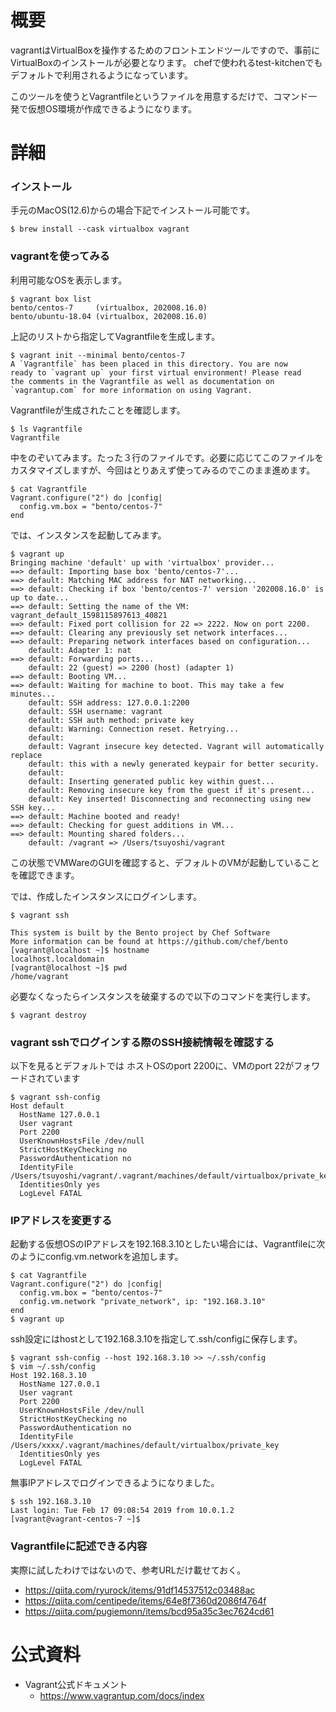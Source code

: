 # 概要
vagrantはVirtualBoxを操作するためのフロントエンドツールですので、事前にVirtualBoxのインストールが必要となります。
chefで使われるtest-kitchenでもデフォルトで利用されるようになっています。

このツールを使うとVagrantfileというファイルを用意するだけで、コマンド一発で仮想OS環境が作成できるようになります。

# 詳細

### インストール
手元のMacOS(12.6)からの場合下記でインストール可能です。
```
$ brew install --cask virtualbox vagrant
```

### vagrantを使ってみる

利用可能なOSを表示します。
```
$ vagrant box list
bento/centos-7     (virtualbox, 202008.16.0)
bento/ubuntu-18.04 (virtualbox, 202008.16.0)
```

上記のリストから指定してVagrantfileを生成します。
```
$ vagrant init --minimal bento/centos-7
A `Vagrantfile` has been placed in this directory. You are now
ready to `vagrant up` your first virtual environment! Please read
the comments in the Vagrantfile as well as documentation on
`vagrantup.com` for more information on using Vagrant.
```

Vagrantfileが生成されたことを確認します。
```
$ ls Vagrantfile 
Vagrantfile
```

中をのぞいてみます。たった３行のファイルです。必要に応じてこのファイルをカスタマイズしますが、今回はとりあえず使ってみるのでこのまま進めます。
```
$ cat Vagrantfile 
Vagrant.configure("2") do |config|
  config.vm.box = "bento/centos-7"
end
```

では、インスタンスを起動してみます。
```
$ vagrant up
Bringing machine 'default' up with 'virtualbox' provider...
==> default: Importing base box 'bento/centos-7'...
==> default: Matching MAC address for NAT networking...
==> default: Checking if box 'bento/centos-7' version '202008.16.0' is up to date...
==> default: Setting the name of the VM: vagrant_default_1598115897613_40821
==> default: Fixed port collision for 22 => 2222. Now on port 2200.
==> default: Clearing any previously set network interfaces...
==> default: Preparing network interfaces based on configuration...
    default: Adapter 1: nat
==> default: Forwarding ports...
    default: 22 (guest) => 2200 (host) (adapter 1)
==> default: Booting VM...
==> default: Waiting for machine to boot. This may take a few minutes...
    default: SSH address: 127.0.0.1:2200
    default: SSH username: vagrant
    default: SSH auth method: private key
    default: Warning: Connection reset. Retrying...
    default: 
    default: Vagrant insecure key detected. Vagrant will automatically replace
    default: this with a newly generated keypair for better security.
    default: 
    default: Inserting generated public key within guest...
    default: Removing insecure key from the guest if it's present...
    default: Key inserted! Disconnecting and reconnecting using new SSH key...
==> default: Machine booted and ready!
==> default: Checking for guest additions in VM...
==> default: Mounting shared folders...
    default: /vagrant => /Users/tsuyoshi/vagrant
```

この状態でVMWareのGUIを確認すると、デフォルトのVMが起動していることを確認できます。

では、作成したインスタンスにログインします。
```
$ vagrant ssh

This system is built by the Bento project by Chef Software
More information can be found at https://github.com/chef/bento
[vagrant@localhost ~]$ hostname
localhost.localdomain
[vagrant@localhost ~]$ pwd
/home/vagrant
```   

必要なくなったらインスタンスを破棄するので以下のコマンドを実行します。
```
$ vagrant destroy
```

### vagrant sshでログインする際のSSH接続情報を確認する
以下を見るとデフォルトでは ホストOSのport 2200に、VMのport 22がフォワードされています
```
$ vagrant ssh-config
Host default
  HostName 127.0.0.1
  User vagrant
  Port 2200
  UserKnownHostsFile /dev/null
  StrictHostKeyChecking no
  PasswordAuthentication no
  IdentityFile /Users/tsuyoshi/vagrant/.vagrant/machines/default/virtualbox/private_key
  IdentitiesOnly yes
  LogLevel FATAL
```

### IPアドレスを変更する
起動する仮想OSのIPアドレスを192.168.3.10としたい場合には、Vagrantfileに次のようにconfig.vm.networkを追加します。
```
$ cat Vagrantfile
Vagrant.configure("2") do |config|
  config.vm.box = "bento/centos-7"
  config.vm.network "private_network", ip: "192.168.3.10"
end
$ vagrant up
```

ssh設定にはhostとして192.168.3.10を指定して.ssh/configに保存します。
```
$ vagrant ssh-config --host 192.168.3.10 >> ~/.ssh/config
$ vim ~/.ssh/config
Host 192.168.3.10
  HostName 127.0.0.1
  User vagrant
  Port 2200
  UserKnownHostsFile /dev/null
  StrictHostKeyChecking no
  PasswordAuthentication no
  IdentityFile /Users/xxxx/.vagrant/machines/default/virtualbox/private_key
  IdentitiesOnly yes
  LogLevel FATAL
```

無事IPアドレスでログインできるようになりました。
```
$ ssh 192.168.3.10
Last login: Tue Feb 17 09:08:54 2019 from 10.0.1.2
[vagrant@vagrant-centos-7 ~]$
```

### Vagrantfileに記述できる内容
実際に試したわけではないので、参考URLだけ載せておく。
- https://qiita.com/ryurock/items/91df14537512c03488ac
- https://qiita.com/centipede/items/64e8f7360d2086f4764f
- https://qiita.com/pugiemonn/items/bcd95a35c3ec7624cd61

# 公式資料
- Vagrant公式ドキュメント
  - https://www.vagrantup.com/docs/index

